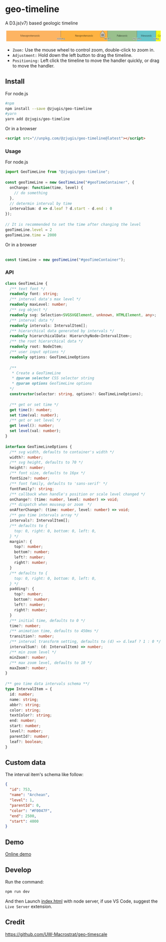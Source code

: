# geo-timeline

A D3.js(v7) based geologic timeline

![geo-timeline](img/geo-timeline.png)

- ``Zoom:`` Use the mouse wheel to control zoom, double-click to zoom in.
- ``Adjustment:`` Hold down the left button to drag the timeline.
- ``Positioning:`` Left click the timeline to move the handler quickly, or drag to move the handler.

## Install

For node.js

```bash
#npm
npm install --save @zjugis/geo-timeline
#yarn
yarn add @zjugis/geo-timeline
```

Or in a browser

```html
<script src="//unpkg.com/@zjugis/geo-timeline@latest"></script>
```

### Usage

For node.js

```ts
import GeoTimeLine from "@zjugis/geo-timeline";

const geoTimeLine = new GeoTimeLine("#geoTimeContainer", {
  onChange: function(time, level) {
    // do something
  },
  // determin interval by time
  intervalSum: d => d.leaf ? d.start - d.end : 0
});

// It is recommended to set the time after changing the level
geoTimeLine.level = 2
geoTimeLine.time = 2000
```

Or in a browser

```js

const timeLine = new geoTimeLine("#geoTimeContainer");
```

### API

```ts
class GeoTimeLine {
  /** text font */
  readonly font: string;
  /** interval data's max level */
  readonly maxLevel: number;
  /** svg object */
  readonly svg: Selection<SVGSVGElement, unknown, HTMLElement, any>;
  /** interval data */
  readonly intervals: IntervalItem[];
  /** hierarchical data generated by intervals */
  readonly hierarchicalData: HierarchyNode<IntervalItem>;
  /** the root hierarchical data */
  readonly root: NodeItem;
  /** user input options */
  readonly options: GeoTimeLineOptions
  
  /** 
   * Create a GeoTimeLine
   * @param selector CSS selector string
   * @param options GeoTimeLine options
  */
  constructor(selector: string, options?: GeoTimeLineOptions);

  /** get or set time */
  get time(): number;
  set time(val: number);
  /** get or set level */
  get level(): number;
  set level(val: number);
}

interface GeoTimeLineOptions {
  /** svg width, defaults to container's width */
  width?: number;
  /** svg height, defaults to 70 */
  height?: number;
  /** font size, defaults to 16px */
  fontSize?: number;
  /** font family, defaults to 'sans-serif' */
  fontFamily?: string;
  /** callback when handle's position or scale level changed */
  onChange?: (time: number, level: number) => void;
  /** dispatch when mouseup or zoom  */
  onAfterChange?: (time: number, level: number) => void;
  /** geo time intervals array */
  intervals?: IntervalItem[];
  /** defaults to {
    top: 0, right: 0, bottom: 0, left: 0,
  } */
  margin?: {
    top?: number;
    bottom?: number;
    left?: number;
    right?: number;
  }
  /** defaults to {
    top: 0, right: 0, bottom: 0, left: 0,
  } */
  padding?: {
    top?: number;
    bottom?: number;
    left?: number;
    right?: number;
  }
  /** initial time, defaults to 0 */
  time?: number;
  /** animation time, defaults to 450ms */
  transition?: number;
  /** interval transform setting, defaults to (d) => d.leaf ? 1 : 0 */
  intervalSum?: (d: IntervalItem) => number;
  /** min zoom level */
  minZoom?: number;
  /** max zoom level, defaults to 10 */
  maxZoom?: number;
}

/** geo time data intervals schema **/
type IntervalItem = {
  id: number;
  name: string;
  abbr?: string;
  color: string;
  textColor?: string;
  end: number;
  start: number;
  level?: number;
  parentId?: number;
  leaf?: boolean;
}

```

## Custom data

The interval item's schema like follow:

```json
{
  "id": 753,
  "name": "Archean",
  "level": 1,
  "parentId": 0,
  "color": "#F0047F",
  "end": 2500,
  "start": 4000
}
```

## Demo

[Online demo](https://geo-timeline.vercel.app/)

## Develop

Run the command:

```bash
npm run dev
```

And then Launch [index.html](index.html) with node server, if use VS Code, suggest the ``Live Server`` extension.

## Credit

<https://github.com/UW-Macrostrat/geo-timescale>
